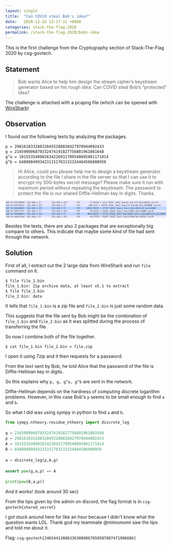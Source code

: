 ```yaml
---
layout: single
title:  "Can COViD steal Bob's idea?"
date:   2020-12-26 13:17:31 +0800
categories: stack-the-flag-2020
permalink: /stack-the-flag-2020/bobs-idea
---
```


This is the first challenge from the Cryptography section of Stack-The-Flag 2020 by csg-govtech.

## Statement

>Bob wants Alice to help him design the stream cipher’s keystream generator based on his rough idea. Can COViD steal Bob’s “protected” idea?

The challenge is attached with a pcapng file (which can be opened with [WireShark](https://www.wireshark.org/))

## Observation

I found out the following texts by analyzing the packages.

```
p = 298161833288328455288826827978944092433
g = 216590906870332474191827756801961881648
g^a = 181553548982634226931709548695881171814
g^b = 64889049934231151703132324484506000958
```
>Hi Alice, could you please help me to design a keystream generator according to the file I share in the file server so that I can use it to encrypt my 500-bytes secret message? Please make sure it run with maximum period without repeating the keystream. The password to protect the file is our shared Diffie-Hellman key in digits. Thanks.

![Package length of No. 107 and 109 is exceptionally big](/images/stack-the-flag-2020/bobs_1.png)

Besides the texts, there are also 2 packages that are exceptionally big compare to others. This indicate that maybe some kind of file had sent through the network.

## Solution

First of all, I extract out the 2 large data from WireShark and run `file` command on it.

```shell
$ file file_1.bin
file_1.bin: Zip archive data, at least v5.1 to extract
$ file file_2.bin
file_2.bin: data
```

It tells that `file_1.bin` is a zip file and `file_2.bin` is just some random data.

This suggests that the file sent by Bob might be the combination of `file_1.bin` and `file_2.bin` as it was splitted during the process of transferring the file.

So now I combine both of the file together.

```shell
$ cat file_1.bin file_2.bin > file.zip
```

I open it using 7zip and it then requests for a password.

From the text sent by Bob, he told Alice that the password of the file is Diffie-Hellman key in digits.

So this explains why `p, g, g^a, g^b` are sent in the network.

Diffie-Hellman depends on the hardness of computing discrete logarithm problems. However, in this case Bob's `p` seems to be small enough to find `a` and `b`.

So what I did was using sympy in python to find `a` and `b`.

```python
from sympy.ntheory.residue_ntheory import discrete_log

g = 216590906870332474191827756801961881648
p = 298161833288328455288826827978944092433
A = 181553548982634226931709548695881171814
B = 64889049934231151703132324484506000958

a = discrete_log(p,A,g)

assert pow(g,a,p) == A

print(pow(B,a,p))
```

And it works! (took around 30 sec)

From the tips given by the admin on discord, the flag format is in `csg-govtech{shared_secret}`

I got stuck around here for like an hour because I didn't know what the question wants LOL. Thank god my teammate @mimomomi saw the tips and told me about it.

Flag:
`csg-govtech{246544130863363089867058587807471986686}`
